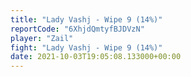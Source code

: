 ```yaml
---
title: "Lady Vashj - Wipe 9 (14%)"
reportCode: "6XhjdQmtyfBJDVzN"
player: "Zail"
fight: "Lady Vashj - Wipe 9 (14%)"
date: 2021-10-03T19:05:08.133000+00:00
---
```

